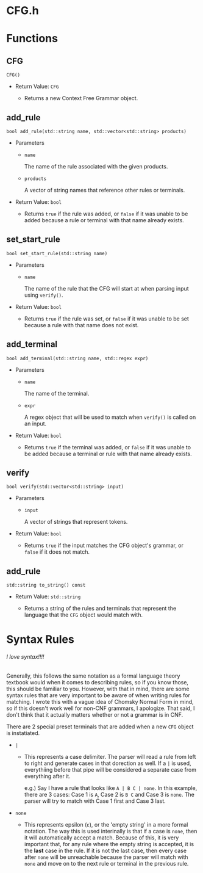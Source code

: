 # CFG.h

# Functions

## CFG
`CFG()`

- Return Value: `CFG`
    
  - Returns a new Context Free Grammar object.



## add_rule
`bool add_rule(std::string name, std::vector<std::string> products)`

- Parameters

  - `name`
   
    The name of the rule associated with the given products.

  - `products`
   
    A vector of string names that reference other rules or terminals.

- Return Value: `bool`
    
  - Returns `true` if the rule was added, or `false` if it was unable to be added because a rule or terminal with that name already exists.



## set_start_rule
`bool set_start_rule(std::string name)`

- Parameters

  - `name`
   
    The name of the rule that the CFG will start at when parsing input using `verify()`.

- Return Value: `bool`
    
  - Returns `true` if the rule was set, or `false` if it was unable to be set because a rule with that name does not exist.



## add_terminal
`bool add_terminal(std::string name, std::regex expr)`

- Parameters

  - `name`
   
    The name of the terminal.

  - `expr`
   
    A regex object that will be used to match when `verify()` is called on an input.

- Return Value: `bool`
    
  - Returns `true` if the terminal was added, or `false` if it was unable to be added because a terminal or rule with that name already exists.



## verify
`bool verify(std::vector<std::string> input)`

- Parameters

  - `input`
   
    A vector of strings that represent tokens.

- Return Value: `bool`
    
  - Returns `true` if the input matches the CFG object's grammar, or `false` if it does not match.



## add_rule
`std::string to_string() const`

- Return Value: `std::string`
    
  - Returns a string of the rules and terminals that represent the language that the `CFG` object would match with.




# Syntax Rules

###### I love syntax!!!!

Generally, this follows the same notation as a formal language theory textbook would when it comes to describing rules, so if you know those, this should be familiar to you. However, with that in mind, there are some syntax rules that are very important to be aware of when writing rules for matching. I wrote this with a vague idea of Chomsky Normal Form in mind, so if this doesn't work well for non-CNF grammars, I apologize. That said, I don't think that it actually matters whether or not a grammar is in CNF.

There are 2 special preset terminals that are added when a new `CFG` object is instatiated.

- `|`

  - This represents a case delimiter. The parser will read a rule from left to right and generate cases in that dorection as well. If a `|` is used, everythiing before that pipe will be considered a separate case from everything after it.

    e.g.) Say I have a rule that looks like `A | B C | none`. In this example, there are 3 cases: Case 1 is `A`, Case 2 is `B C` and Case 3 is `none`. The parser will try to match with Case 1 first and Case 3 last.

- `none`

  - This represents epsilon (`ε`), or the 'empty string' in a more formal notation. The way this is used interinally is that if a case is `none`, then it will automatically accept a match. Because of this, it is very important that, for any rule where the empty string is accepted, it is the **last** case in the rule. If it is not the last case, then every case after `none` will be unreachable because the parser will match with `none` and move on to the next rule or terminal in the previous rule.